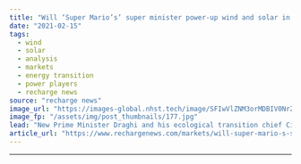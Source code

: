 ```yaml
---
title: "Will ‘Super Mario’s’ super minister power-up wind and solar in Italy?"
date: "2021-02-15"
tags: 
  - wind
  - solar
  - analysis
  - markets
  - energy transition
  - power players
  - recharge news
source: "recharge news"
image_url: "https://images-global.nhst.tech/image/SFIwVlZNM3orMDBIV0NrZUN0ZXhEZkorbFdaN3F1TkVyVVNTTjdFY2MrND0=/nhst/binary/ca119986230f07011d87a5c853245a0b"
image_fp: "/assets/img/post_thumbnails/177.jpg"
lead: "New Prime Minister Draghi and his ecological transition chief Cingolani urged to use massive EU recovery funds wisely to boost the energy transition"
article_url: "https://www.rechargenews.com/markets/will-super-mario-s-super-minister-power-up-wind-and-solar-in-italy-/2-1-963149"
---
```


---
